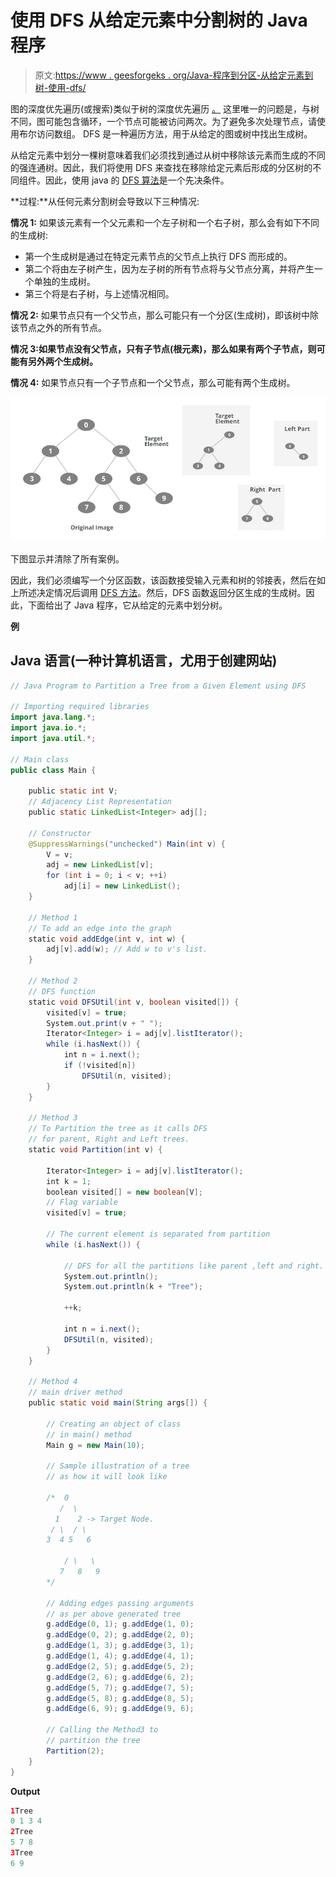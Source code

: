 # 使用 DFS 从给定元素中分割树的 Java 程序

> 原文:[https://www . geesforgeks . org/Java-程序到分区-从给定元素到树-使用-dfs/](https://www.geeksforgeeks.org/java-program-to-partition-a-tree-from-a-given-element-using-dfs/)

图的深度优先遍历(或搜索)类似于树的深度优先遍历 [。](https://www.geeksforgeeks.org/tree-traversals-inorder-preorder-and-postorder/) 这里唯一的问题是，与树不同，图可能包含循环，一个节点可能被访问两次。为了避免多次处理节点，请使用布尔访问数组。 DFS 是一种遍历方法，用于从给定的图或树中找出生成树。

从给定元素中划分一棵树意味着我们必须找到通过从树中移除该元素而生成的不同的强连通树。因此，我们将使用 DFS 来查找在移除给定元素后形成的分区树的不同组件。因此，使用 java 的 [DFS 算法](https://www.geeksforgeeks.org/depth-first-search-or-dfs-for-a-graph/)是一个先决条件。

**过程:**从任何元素分割树会导致以下三种情况:

**情况 1:** 如果该元素有一个父元素和一个左子树和一个右子树，那么会有如下不同的生成树:

*   第一个生成树是通过在特定元素节点的父节点上执行 DFS 而形成的。
*   第二个将由左子树产生，因为左子树的所有节点将与父节点分离，并将产生一个单独的生成树。
*   第三个将是右子树，与上述情况相同。

**情况 2:** 如果节点只有一个父节点，那么可能只有一个分区(生成树)，即该树中除该节点之外的所有节点。

**情况 3:如果节点没有父节点，只有子节点(根元素)，那么如果有两个子节点，则可能有另外两个生成树。**

**情况 4:** 如果节点只有一个子节点和一个父节点，那么可能有两个生成树。

![](img/b48b11d28a02b319e6782fac57bd6dd1.png)

下图显示并清除了所有案例。

因此，我们必须编写一个分区函数，该函数接受输入元素和树的邻接表，然后在如上所述决定情况后调用 [DFS 方法](https://www.geeksforgeeks.org/depth-first-search-or-dfs-for-a-graph/)。然后，DFS 函数返回分区生成的生成树。因此，下面给出了 Java 程序，它从给定的元素中划分树。

**例**

## Java 语言(一种计算机语言，尤用于创建网站)

```java
// Java Program to Partition a Tree from a Given Element using DFS

// Importing required libraries
import java.lang.*;
import java.io.*;
import java.util.*;

// Main class
public class Main {

    public static int V;
    // Adjacency List Representation
    public static LinkedList<Integer> adj[];

    // Constructor
    @SuppressWarnings("unchecked") Main(int v) {
        V = v;
        adj = new LinkedList[v];
        for (int i = 0; i < v; ++i)
            adj[i] = new LinkedList();
    }

    // Method 1
    // To add an edge into the graph
    static void addEdge(int v, int w) {
        adj[v].add(w); // Add w to v's list.
    }

    // Method 2
    // DFS function
    static void DFSUtil(int v, boolean visited[]) {
        visited[v] = true;
        System.out.print(v + " ");
        Iterator<Integer> i = adj[v].listIterator();
        while (i.hasNext()) {
            int n = i.next();
            if (!visited[n])
                DFSUtil(n, visited);
        }
    }

    // Method 3
    // To Partition the tree as it calls DFS
    // for parent, Right and Left trees.
    static void Partition(int v) {

        Iterator<Integer> i = adj[v].listIterator();
        int k = 1;
        boolean visited[] = new boolean[V];
        // Flag variable
        visited[v] = true;

        // The current element is separated from partition
        while (i.hasNext()) {

            // DFS for all the partitions like parent ,left and right.
            System.out.println();
            System.out.println(k + "Tree");

            ++k;

            int n = i.next();
            DFSUtil(n, visited);
        }
    }

    // Method 4
    // main driver method
    public static void main(String args[]) {

        // Creating an object of class
        // in main() method
        Main g = new Main(10);

        // Sample illustration of a tree
        // as how it will look like

        /*  0
           /  \
          1    2 -> Target Node.
         / \  / \
        3  4 5   6

            / \   \
           7   8   9
        */

        // Adding edges passing arguments
        // as per above generated tree
        g.addEdge(0, 1); g.addEdge(1, 0);
        g.addEdge(0, 2); g.addEdge(2, 0);
        g.addEdge(1, 3); g.addEdge(3, 1);
        g.addEdge(1, 4); g.addEdge(4, 1);
        g.addEdge(2, 5); g.addEdge(5, 2);
        g.addEdge(2, 6); g.addEdge(6, 2);
        g.addEdge(5, 7); g.addEdge(7, 5);
        g.addEdge(5, 8); g.addEdge(8, 5);
        g.addEdge(6, 9); g.addEdge(9, 6);

        // Calling the Method3 to
        // partition the tree
        Partition(2);
    }
}
```

**Output**

```java
1Tree
0 1 3 4 
2Tree
5 7 8 
3Tree
6 9 
```